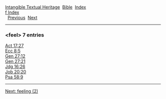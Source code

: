 [Intangible Textual Heritage](../../index)  [Bible](../index) 
[Index](index)   
[f Index](_f_)  
  [Previous](c04151)  [Next](c04153) 

------------------------------------------------------------------------

### &lt;feel&gt; 7 entries

[Act 17:27](../kjv/act017.htm#027)  
[Ecc 8:5](../kjv/ecc008.htm#005)  
[Gen 27:12](../kjv/gen027.htm#012)  
[Gen 27:21](../kjv/gen027.htm#021)  
[Jdg 16:26](../kjv/jdg016.htm#026)  
[Job 20:20](../kjv/job020.htm#020)  
[Psa 58:9](../kjv/psa058.htm#009)  

------------------------------------------------------------------------

[Next: feeling (2)](c04153)

